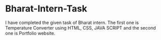 # Bharat-Intern-Task
I have completed the given task of Bharat intern. The first one is Temperature Converter using HTML, CSS, JAVA SCRIPT and the second one is Portfolio website.

